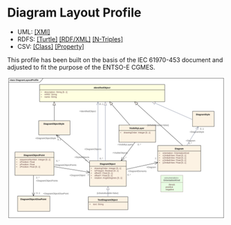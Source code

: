 # Diagram Layout Profile

- UML: [[XMI]](./DiagramLayout.xmi)
- RDFS: [[Turtle]](./DiagramLayout.ttl) [[RDF/XML]](./DiagramLayout.rdf) [[N-Triples]](./DiagramLayout.nt)
- CSV: [[Class]](./DiagramLayoutClass.csv) [[Property]](./DiagramLayoutProperty.csv)

This profile has been built on the basis of the IEC 61970-453 document and adjusted to fit the purpose of the ENTSO-E CGMES.

![Diagram Layout Profile](./DiagramLayout.svg)